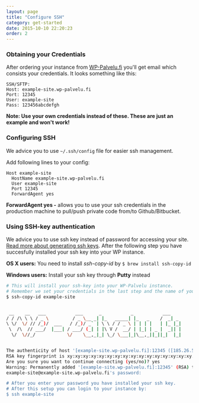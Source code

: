 ```yaml
---
layout: page
title: "Configure SSH"
category: get-started
date: 2015-10-10 22:20:23
order: 2
---
```


### Obtaining your Credentials

After ordering your instance from [WP-Palvelu.fi](https://wp-palvelu.fi) you'll get email which consists your credentials. It looks something like this:

    SSH/SFTP:
    Host: example-site.wp-palvelu.fi
    Port: 12345
    User: example-site
    Pass: 123456abcdefgh

**Note: Use your own credentials instead of these. These are just an example and won't work!**
### Configuring SSH

We advice you to use ```~/.ssh/config``` file for easier ssh management.

Add following lines to your config:

    Host example-site
      HostName example-site.wp-palvelu.fi
      User example-site
      Port 12345
      ForwardAgent yes

**ForwardAgent yes -** allows you to use your ssh credentials in the production machine to pull/push private code from/to Github/Bitbucket.

### Using SSH-key authentication
We advice you to use ssh key instead of password for accessing your site. [Read more about generating ssh keys](https://help.github.com/articles/generating-ssh-keys/). After the following step you have succesfully installed your ssh key into your WP instance.

**OS X users:** You need to install *ssh-copy-id* by ```$ brew install ssh-copy-id```

**Windows users:** Install your ssh key through **Putty** instead

```bash
# This will install your ssh-key into your WP-Palvelu instance.
# Remember we set your credentials in the last step and the name of your site won't be example-site
$ ssh-copy-id example-site


 __    __   ___           ___      _           _           ___
/ / /\ \ \ / _ \         / _ \__ _| |_   _____| |_   _    /  _| _
\ \/  \/ // /_)/  ___   / /_)/ _` | \ \ / / _ \ | | | |   | |_ |_|
 \  /\  // ___/  |___| / ___/ (_| | |\ V /  __/ | |_| | _ |  _|| |
  \/  \//_/            \/    \__,_|_| \_/ \___|_|\__,_||_||_|  |_|


The authenticity of host '[example-site.wp-palvelu.fi]:12345 ([185.26.50.24]:12345)' cant be established.
RSA key fingerprint is xy:xy:xy:xy:xy:xy:xy:xy:xy:xy:xy:xy:xy:xy:xy:xy.
Are you sure you want to continue connecting (yes/no)? yes
Warning: Permanently added '[example-site.wp-palvelu.fi]:12345' (RSA) to the list of known hosts.
example-site@example-site.wp-palvelu.fi's password:

# After you enter your password you have installed your ssh key.
# After this setup you can login to your instance by:
$ ssh example-site
```

